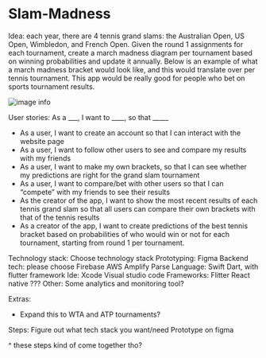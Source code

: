 # Slam-Madness

Idea: each year, there are 4 tennis grand slams: the Australian Open, US Open, Wimbledon, and French Open. Given the round 1 assignments for each tournament, create a march madness diagram per tournament based on winning probabilities and update it annually. Below is an example of what a march madness bracket would look like, and this would translate over per tennis tournament. This app would be really good for people who bet on sports tournament results.

![image info](https://www.ncaa.com/_flysystem/public-s3/styles/original/public-s3/images/2018/10/12/2006-bracket-ncaasports.png?itok=-FS2uVeE)


User stories: As a ___, I want to ____, so that _____ 
- As a user, I want to create an account so that I can interact with the website page
- As a user, I want to follow other users to see and compare my results with my friends 
- As a user, I want to make my own brackets, so that I can see whether my predictions are right for the grand slam tournament
- As a user, I want to compare/bet with other users so that I can “compete” with my friends to see their results
- As the creator of the app, I want to show the most recent results of each tennis grand slam so that all users can compare their own brackets with that of the tennis results
- As a creator of the app, I want to create predictions of the best tennis bracket based on probabilities of who would win or not for each tournament, starting from round 1 per tournament. 



Technology stack: 
Choose technology stack
Prototyping: Figma
Backend tech: please choose
Firebase
AWS Amplify
Parse 
Language:
Swift
Dart, with flutter framework 
Ide: 
Xcode
Visual studio code 
Frameworks:
Flitter
React native ??? 
Other:
Some analytics and monitoring tool?


Extras:
- Expand this to WTA and ATP tournaments?

Steps:
Figure out what tech stack you want/need
Prototype on figma 

^ these steps kind of come together tho? 

